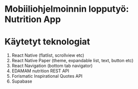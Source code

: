# Mobiiliohjelmoinnin lopputyö: Nutrition App

# Käytetyt teknologiat

1. React Native (flatlist, scrollview etc)
2. React Native Paper (theme, expandable list, text, button etc)
3. React Navigation (bottom tab navigator)
4. EDAMAM nutrition REST API
5. Forismatic Inspirational Quotes API
6. Supabase
